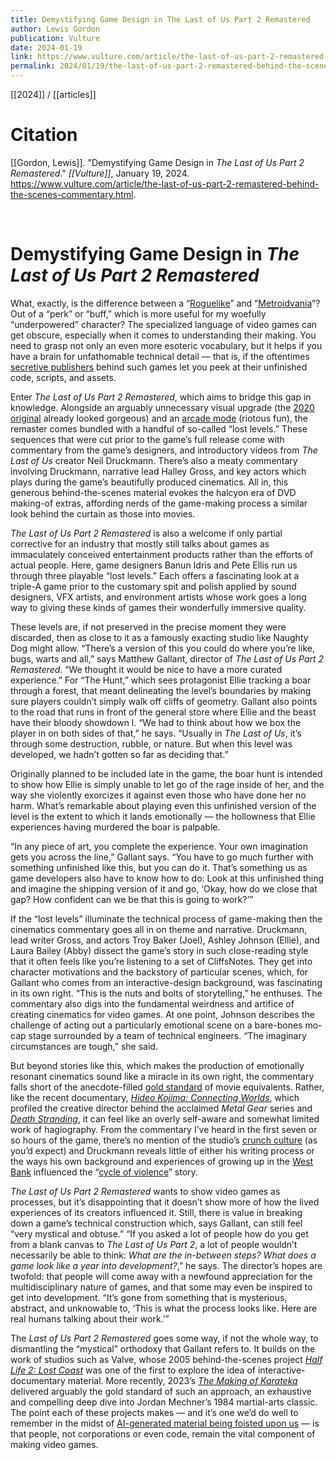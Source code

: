 ```yaml
---
title: Demystifying Game Design in The Last of Us Part 2 Remastered
author: Lewis Gordon
publication: Vulture
date: 2024-01-19
link: https://www.vulture.com/article/the-last-of-us-part-2-remastered-behind-the-scenes-commentary.html
permalink: 2024/01/19/the-last-of-us-part-2-remastered-behind-the-scenes-commentary
---
```


[[2024]] / [[articles]]

# Citation

[[Gordon, Lewis]]. "Demystifying Game Design in _The Last of Us Part 2 Remastered_." *[[Vulture]]*, January 19, 2024. <https://www.vulture.com/article/the-last-of-us-part-2-remastered-behind-the-scenes-commentary.html>.

<br>

# Demystifying Game Design in _The Last of Us Part 2 Remastered_

What, exactly, is the difference between a “[Roguelike](https://en.wikipedia.org/wiki/Roguelike#:~:text=Roguelike%20(or%20rogue%2Dlike),death%20of%20the%20player%20character.)” and “[Metroidvania](https://en.wikipedia.org/wiki/Metroidvania)”? Out of a “perk” or “buff,” which is more useful for my woefully “underpowered” character? The specialized language of video games can get obscure, especially when it comes to understanding their making. You need to grasp not only an even more esoteric vocabulary, but it helps if you have a brain for unfathomable technical detail — that is, if the oftentimes [secretive publishers](https://www.theverge.com/2020/7/30/21347074/nintendo-gigaleak-controversy-history-preservation-archives) behind such games let you peek at their unfinished code, scripts, and assets.

Enter _The Last of Us Part 2 Remastered_, which aims to bridge this gap in knowledge. Alongside an arguably unnecessary visual upgrade (the [2020 original](https://www.vulture.com/article/the-last-of-us-part-2-review.html) already looked gorgeous) and an [arcade mode](https://www.youtube.com/watch?v=RKf_d-JBTig) (riotous fun), the remaster comes bundled with a handful of so-called “lost levels.” These sequences that were cut prior to the game’s full release come with commentary from the game’s designers, and introductory videos from _The Last of Us_ creator Neil Druckmann. There’s also a meaty commentary involving Druckmann, narrative lead Halley Gross, and key actors which plays during the game’s beautifully produced cinematics. All in, this generous behind-the-scenes material evokes the halcyon era of DVD making-of extras, affording nerds of the game-making process a similar look behind the curtain as those into movies.

_The Last of Us Part 2 Remastered_ is also a welcome if only partial corrective for an industry that mostly still talks about games as immaculately conceived entertainment products rather than the efforts of actual people. Here, game designers Banun Idris and Pete Ellis run us through three playable “lost levels.” Each offers a fascinating look at a triple-A game prior to the customary spit and polish applied by sound designers, VFX artists, and environment artists whose work goes a long way to giving these kinds of games their wonderfully immersive quality.

These levels are, if not preserved in the precise moment they were discarded, then as close to it as a famously exacting studio like Naughty Dog might allow. “There’s a version of this you could do where you’re like, bugs, warts and all,” says Matthew Gallant, director of _The Last of Us Part 2 Remastered_. “We thought it would be nice to have a more curated experience.” For “The Hunt,” which sees protagonist Ellie tracking a boar through a forest, that meant delineating the level’s boundaries by making sure players couldn’t simply walk off cliffs of geometry. Gallant also points to the road that runs in front of the general store where Ellie and the beast have their bloody showdown l. “We had to think about how we box the player in on both sides of that,” he says. “Usually in _The Last of Us_, it’s through some destruction, rubble, or nature. But when this level was developed, we hadn’t gotten so far as deciding that.”

Originally planned to be included late in the game, the boar hunt is intended to show how Ellie is simply unable to let go of the rage inside of her, and the way she violently exorcizes it against even those who have done her no harm. What’s remarkable about playing even this unfinished version of the level is the extent to which it lands emotionally — the hollowness that Ellie experiences having murdered the boar is palpable.

“In any piece of art, you complete the experience. Your own imagination gets you across the line,” Gallant says. “You have to go much further with something unfinished like this, but you can do it. That’s something us as game developers also have to know how to do: Look at this unfinished thing and imagine the shipping version of it and go, ‘Okay, how do we close that gap? How confident can we be that this is going to work?’”

If the “lost levels” illuminate the technical process of game-making then the cinematics commentary goes all in on theme and narrative. Druckmann, lead writer Gross, and actors Troy Baker (Joel), Ashley Johnson (Ellie), and Laura Bailey (Abby) dissect the game’s story in such close-reading style that it often feels like you’re listening to a set of CliffsNotes. They get into character motivations and the backstory of particular scenes, which, for Gallant who comes from an interactive-design background, was fascinating in its own right. “This is the nuts and bolts of storytelling,” he enthuses. The commentary also digs into the fundamental weirdness and artifice of creating cinematics for video games. At one point, Johnson describes the challenge of acting out a particularly emotional scene on a bare-bones mo-cap stage surrounded by a team of technical engineers. “The imaginary circumstances are tough,” she said.

But beyond stories like this, which makes the production of emotionally resonant cinematics sound like a miracle in its own right, the commentary falls short of the anecdote-filled [gold standard](https://www.indiewire.com/features/craft/best-dvd-commentaries-on-filmmaking-1234879164/) of movie equivalents. Rather, like the recent documentary, [_Hideo Kojima: Connecting Worlds_](https://www.vulture.com/2023/06/tribeca-2023-hideo-kojima-connecting-worlds-review.html), which profiled the creative director behind the acclaimed _Metal Gear_ series and [_Death Stranding_](https://www.vulture.com/2019/11/game-review-death-stranding.html), it can feel like an overly self-aware and somewhat limited work of hagiography. From the commentary I’ve heard in the first seven or so hours of the game, there’s no mention of the studio’s [crunch culture](https://kotaku.com/as-naughty-dog-crunches-on-the-last-of-us-ii-developer-1842289962) (as you’d expect) and Druckmann reveals little of either his writing process or the ways his own background and experiences of growing up in the [West Bank](https://www.vice.com/en/article/bv8da4/the-not-so-hidden-israeli-politics-of-the-last-of-us-part-ii) influenced the “[cycle of violence](https://kotaku.com/the-last-of-us-part-ii-s-violence-is-designed-to-be-rep-1826781044)” story.

_The Last of Us Part 2 Remastered_ wants to show video games as processes, but it’s disappointing that it doesn’t show more of how the lived experiences of its creators influenced it. Still, there is value in breaking down a game’s technical construction which, says Gallant, can still feel “very mystical and obtuse.” “If you asked a lot of people how do you get from a blank canvas to _The Last of Us Part 2_, a lot of people wouldn’t necessarily be able to think: _What are the in-between steps? What does a game look like a year into development?_,” he says. The director’s hopes are twofold: that people will come away with a newfound appreciation for the multidisciplinary nature of games, and that some may even be inspired to get into development. “It’s gone from something that is mysterious, abstract, and unknowable to, ‘This is what the process looks like. Here are real humans talking about their work.’”

The _Last of Us Part 2 Remastered_ goes some way, if not the whole way, to dismantling the “mystical” orthodoxy that Gallant refers to. It builds on the work of studios such as Valve, whose 2005 behind-the-scenes project [_Half Life 2: Lost Coast_](https://en.wikipedia.org/wiki/Half-Life_2:_Lost_Coast) was one of the first to explore the idea of interactive-documentary material. More recently, 2023’s [_The Making of Karateka_](https://www.digitaleclipse.com/games/karateka) delivered arguably the gold standard of such an approach, an exhaustive and compelling deep dive into Jordan Mechner’s 1984 martial-arts classic. The point each of these projects makes — and it’s one we’d do well to remember in the midst of [AI-generated material being foisted upon us](https://www.videogameschronicle.com/news/square-enix-confirms-foamstars-contains-some-ai-generated-art/) — is that people, not corporations or even code, remain the vital component of making video games.